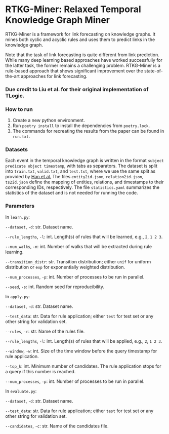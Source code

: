# RTKG-Miner: Relaxed Temporal Knowledge Graph Miner

RTKG-Miner is a framework for link forecasting on knowledge graphs. It mines both cyclic and acyclic rules and uses them to predict links in the knowledge graph.

Note that the task of link forecasting is quite different from link prediction. While many deep learning based approaches have worked successfully for the latter task, the former remains a challenging problem. RTKG-Miner is a rule-based approach that shows significant improvement over the state-of-the-art approaches for link forecasting.

### Due credit to Liu et al. for their original implementation of TLogic.

<h3> How to run </h3>

1. Create a new python environment.
2. Run `poetry install` to install the dependencies from `poetry.lock`.
3. The commands for recreating the results from the paper can be found in `run.txt`.


<h3> Datasets </h3>

Each event in the temporal knowledge graph is written in the format `subject predicate object timestamp`, with tabs as separators.
The dataset is split into `train.txt`, `valid.txt`, and `test.txt`, where we use the same split as provided by [Han et al.](https://github.com/TemporalKGTeam/xERTE)
The files `entity2id.json`, `relation2id.json`, `ts2id.json` define the mapping of entities, relations, and timestamps to their corresponding IDs, respectively.
The file `statistics.yaml` summarizes the statistics of the dataset and is not needed for running the code.


<h3> Parameters </h3>

In `learn.py`:

`--dataset`, `-d`: str. Dataset name.

`--rule_lengths`, `-l`: int. Length(s) of rules that will be learned, e.g., `2`, `1 2 3`.

`--num_walks`, `-n`: int. Number of walks that will be extracted during rule learning.

`--transition_distr`: str. Transition distribution; either `unif` for uniform distribution or `exp` for exponentially weighted distribution.

`--num_processes`, `-p`: int. Number of processes to be run in parallel.

`--seed`, `-s`: int. Random seed for reproducibility.


In `apply.py`:

`--dataset`, `-d`: str. Dataset name.

`--test_data`: str. Data for rule application; either `test` for test set or any other string for validation set.

`--rules`, `-r`: str. Name of the rules file.

`--rule_lengths`, `-l`: int. Length(s) of rules that will be applied, e.g., `2`, `1 2 3`.

`--window`, `-w`: int. Size of the time window before the query timestamp for rule application.

`--top_k`: int. Minimum number of candidates. The rule application stops for a query if this number is reached.

`--num_processes`, `-p`: int. Number of processes to be run in parallel.


In `evaluate.py`:

`--dataset`, `-d`: str. Dataset name.

`--test_data`: str. Data for rule application; either `test` for test set or any other string for validation set.

`--candidates`, `-c`: str. Name of the candidates file.
